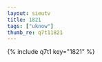 ```yaml
--- 
layout: sieutv
title: 1821
tags: ["uknow"]
thumb_re: q7t11821
---
```

{% include q7t1 key="1821" %} 
